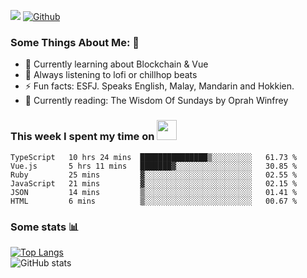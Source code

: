 ![](https://visitor-badge.laobi.icu/badge?page_id=seanho96.seanho96)
[![Github](https://img.shields.io/github/followers/seanho96?label=Follow&style=social)](https://github.com/seanho96)

### Some Things About Me: 👋
- 🌱 Currently learning about Blockchain & Vue
- :musical_note: Always listening to lofi or chillhop beats
- :zap: Fun facts: ESFJ. Speaks English, Malay, Mandarin and Hokkien.
- :book: Currently reading: The Wisdom Of Sundays by Oprah Winfrey

### This week I spent my time on <img src="https://media.giphy.com/media/SvQzkTQb3ZwKcj1QTO/giphy.gif" width="32">

<!--START_SECTION:waka-->

```text
TypeScript   10 hrs 24 mins  ███████████████▒░░░░░░░░░   61.73 %
Vue.js       5 hrs 11 mins   ███████▓░░░░░░░░░░░░░░░░░   30.85 %
Ruby         25 mins         ▓░░░░░░░░░░░░░░░░░░░░░░░░   02.55 %
JavaScript   21 mins         ▓░░░░░░░░░░░░░░░░░░░░░░░░   02.15 %
JSON         14 mins         ▒░░░░░░░░░░░░░░░░░░░░░░░░   01.41 %
HTML         6 mins          ▒░░░░░░░░░░░░░░░░░░░░░░░░   00.67 %
```

<!--END_SECTION:waka-->

### Some stats 📊

[![Top Langs](https://github-readme-stats.vercel.app/api/top-langs/?username=seanho96&layout=compact&theme=graywhite)](https://github.com/anuraghazra/github-readme-stats)
<br/>
![GitHub stats](https://github-readme-stats.vercel.app/api?username=seanho96&show_icons=true&theme=graywhite)

